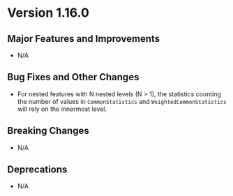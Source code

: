 # Version 1.16.0

## Major Features and Improvements

*   N/A

## Bug Fixes and Other Changes

*   For nested features with N nested levels (N > 1), the statistics counting
    the number of values in `CommonStatistics` and `WeightedCommonStatistics`
    will rely on the innermost level.

## Breaking Changes

*   N/A

## Deprecations

*   N/A

